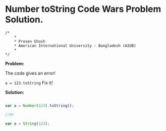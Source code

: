 # Number toString Code Wars Problem Solution.

```
/*
    *
    * Prosen Ghosh
    * American International University - Bangladesh (AIUB)
    *
*/
```

**Problem:**

The code gives an error!

`a = 123.toString`
Fix it!

**Solution:**

```javascript

var a = Number(123).toString();

//Or

var a = String(123);
```
